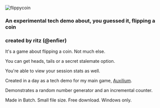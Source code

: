![flippycoin](https://user-images.githubusercontent.com/96433729/159551173-e6032be7-8d4a-4b57-a9bf-aa043aa0ab9f.png)

### **An experimental tech demo about, you guessed it, flipping a coin**

### **created by ritz (@enfier)**

It's a game about flipping a coin. Not much else.

You can get heads, tails or a secret stalemate option.

You're able to view your session stats as well.

Created in a day as a tech demo for my main game, [Auxilium](https://github.com/enfier/Auxilium).

Demonstrates a random number generator and an incremental counter.

Made in Batch. Small file size. Free download. Windows only.
